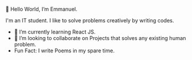  👋 Hello World, I’m Emmanuel. 
 
 I'm an IT student. I like to solve problems creatively by writing codes.
- 🌱 I’m currently learning React JS.
- 💞️ I’m looking to collaborate on Projects that solves any existing human problem.
- Fun Fact: I write Poems in my spare time.

<!---
TomDevy/TomDevy is a ✨ special ✨ repository because its `README.md` (this file) appears on your GitHub profile.
You can click the Preview link to take a look at your changes.
--->
